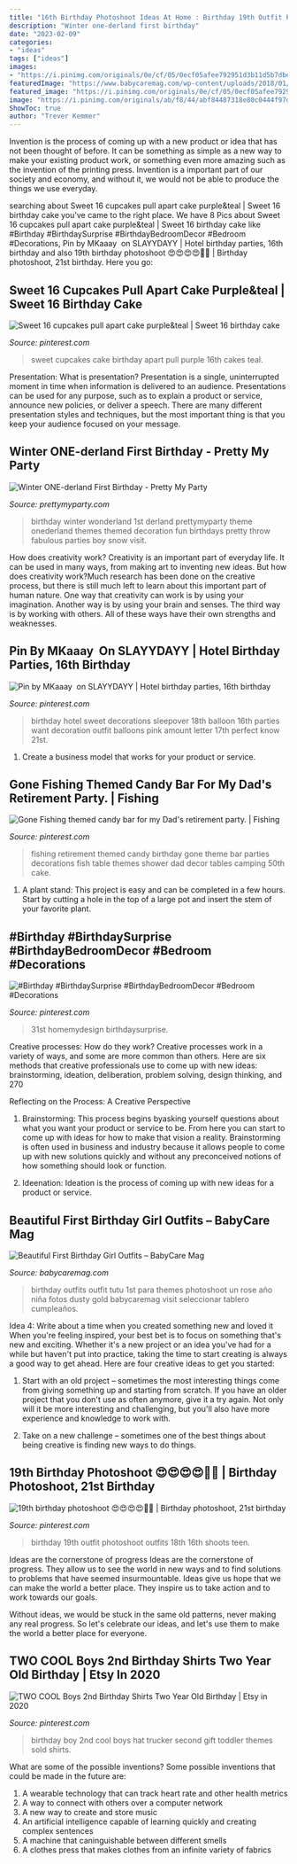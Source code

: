 ```yaml
---
title: "16th Birthday Photoshoot Ideas At Home : Birthday 19th Outfit Photoshoot Outfits 18th 16th Shoots Teen"
description: "Winter one-derland first birthday"
date: "2023-02-09"
categories:
- "ideas"
tags: ["ideas"]
images:
- "https://i.pinimg.com/originals/0e/cf/05/0ecf05afee792951d3b11d5b7dbecf76.jpg"
featuredImage: "https://www.babycaremag.com/wp-content/uploads/2018/01/First-Birthday-Baby-Girl-Outfit-4.jpg"
featured_image: "https://i.pinimg.com/originals/0e/cf/05/0ecf05afee792951d3b11d5b7dbecf76.jpg"
image: "https://i.pinimg.com/originals/ab/f8/44/abf84487318e80c0444f97de87efbd0d.jpg"
ShowToc: true
author: "Trever Kemmer"
---
```



Invention is the process of coming up with a new product or idea that has not been thought of before. It can be something as simple as a new way to make your existing product work, or something even more amazing such as the invention of the printing press. Invention is a important part of our society and economy, and without it, we would not be able to produce the things we use everyday.

	

		
searching about Sweet 16 cupcakes pull apart cake purple&amp;teal | Sweet 16 birthday cake you've came to the right place. We have 8 Pics about Sweet 16 cupcakes pull apart cake purple&amp;teal | Sweet 16 birthday cake like #Birthday #BirthdaySurprise #BirthdayBedroomDecor #Bedroom #Decorations, Pin by MKaaay ️ on SLAYYDAYY | Hotel birthday parties, 16th birthday and also 19th birthday photoshoot 😍😍😍😍💙🥶 | Birthday photoshoot, 21st birthday. Here you go:
		
    
## Sweet 16 Cupcakes Pull Apart Cake Purple&amp;teal | Sweet 16 Birthday Cake

<img loading=lazy src="https://i.pinimg.com/originals/ab/f8/44/abf84487318e80c0444f97de87efbd0d.jpg" onerror="this.onerror=null;this.src='https://tse4.mm.bing.net/th?id=OIP.vXPWt_RixhHBDYm3xZ9PJAHaJ4&amp;pid=15.1';" alt="Sweet 16 cupcakes pull apart cake purple&amp;teal | Sweet 16 birthday cake">

_Source: pinterest.com_

>sweet cupcakes cake birthday apart pull purple 16th cakes teal. 

	

Presentation: What is presentation?
Presentation is a single, uninterrupted moment in time when information is delivered to an audience. Presentations can be used for any purpose, such as to explain a product or service, announce new policies, or deliver a speech. There are many different presentation styles and techniques, but the most important thing is that you keep your audience focused on your message.

    
## Winter ONE-derland First Birthday - Pretty My Party

<img loading=lazy src="https://www.prettymyparty.com/wp-content/uploads/2015/03/winter-wonderland-first-birthday-ideas.jpg" onerror="this.onerror=null;this.src='https://tse2.mm.bing.net/th?id=OIP.hsNYAmI_6mFZyIMDjKB1FAHaKl&amp;pid=15.1';" alt="Winter ONE-derland First Birthday - Pretty My Party">

_Source: prettymyparty.com_

>birthday winter wonderland 1st derland prettymyparty theme onederland themes themed decoration fun birthdays pretty throw fabulous parties boy snow visit. 

	

How does creativity work?
Creativity is an important part of everyday life. It can be used in many ways, from making art to inventing new ideas. But how does creativity work?Much research has been done on the creative process, but there is still much left to learn about this important part of human nature. One way that creativity can work is by using your imagination. Another way is by using your brain and senses. The third way is by working with others. All of these ways have their own strengths and weaknesses.

    
## Pin By MKaaay ️ On SLAYYDAYY | Hotel Birthday Parties, 16th Birthday

<img loading=lazy src="https://i.pinimg.com/736x/bb/e6/b6/bbe6b6fc7b5f36c39ab2aa39f1c458b5.jpg" onerror="this.onerror=null;this.src='https://tse2.mm.bing.net/th?id=OIP.UDnKAi6-wG5U7FT-UNxakwHaJ4&amp;pid=15.1';" alt="Pin by MKaaay ️ on SLAYYDAYY | Hotel birthday parties, 16th birthday">

_Source: pinterest.com_

>birthday hotel sweet decorations sleepover 18th balloon 16th parties want decoration outfit balloons pink amount letter 17th perfect know 21st. 

	

1. Create a business model that works for your product or service.

    
## Gone Fishing Themed Candy Bar For My Dad&#039;s Retirement Party. | Fishing

<img loading=lazy src="https://i.pinimg.com/736x/f7/e2/89/f7e289c30909318e7040e70f27e3070f--retirement-party-ideas-for-men-retirement-parties.jpg" onerror="this.onerror=null;this.src='https://tse2.mm.bing.net/th?id=OIP.wvyEFqQYod7bqmrYh0fmEwHaNK&amp;pid=15.1';" alt="Gone Fishing themed candy bar for my Dad&#039;s retirement party. | Fishing">

_Source: pinterest.com_

>fishing retirement themed candy birthday gone theme bar parties decorations fish table themes shower dad decor tables camping 50th cake. 

	

1. A plant stand: This project is easy and can be completed in a few hours. Start by cutting a hole in the top of a large pot and insert the stem of your favorite plant.

    
## #Birthday #BirthdaySurprise #BirthdayBedroomDecor #Bedroom #Decorations

<img loading=lazy src="https://i.pinimg.com/736x/92/95/b3/9295b37415a8f7e6b098ebf5a8723f18.jpg" onerror="this.onerror=null;this.src='https://tse1.mm.bing.net/th?id=OIP.1cT9ZSsFV106qXz7S7v13QHaJ3&amp;pid=15.1';" alt="#Birthday #BirthdaySurprise #BirthdayBedroomDecor #Bedroom #Decorations">

_Source: pinterest.com_

>31st homemydesign birthdaysurprise. 

	

Creative processes: How do they work?
Creative processes work in a variety of ways, and some are more common than others. Here are six methods that creative professionals use to come up with new ideas: brainstorming, ideation, deliberation, problem solving, design thinking, and 270

Reflecting on the Process: A Creative Perspective

1. Brainstorming: This process begins byasking yourself questions about what you want your product or service to be. From here you can start to come up with ideas for how to make that vision a reality. Brainstorming is often used in business and industry because it allows people to come up with new solutions quickly and without any preconceived notions of how something should look or function.

2. Ideenation: Ideation is the process of coming up with new ideas for a product or service.

    
## Beautiful First Birthday Girl Outfits – BabyCare Mag

<img loading=lazy src="https://www.babycaremag.com/wp-content/uploads/2018/01/First-Birthday-Baby-Girl-Outfit-4.jpg" onerror="this.onerror=null;this.src='https://tse1.mm.bing.net/th?id=OIP.STi6hx3MULrn7YLdm48plwHaLF&amp;pid=15.1';" alt="Beautiful First Birthday Girl Outfits – BabyCare Mag">

_Source: babycaremag.com_

>birthday outfits outfit tutu 1st para themes photoshoot un rose año niña fotos dusty gold babycaremag visit seleccionar tablero cumpleaños. 

	

Idea 4: Write about a time when you created something new and loved it
When you're feeling inspired, your best bet is to focus on something that's new and exciting. Whether it's a new project or an idea you've had for a while but haven't put into practice, taking the time to start creating is always a good way to get ahead. Here are four creative ideas to get you started: 
1. Start with an old project – sometimes the most interesting things come from giving something up and starting from scratch. If you have an older project that you don't use as often anymore, give it a try again. Not only will it be more interesting and challenging, but you'll also have more experience and knowledge to work with.

2. Take on a new challenge – sometimes one of the best things about being creative is finding new ways to do things.

    
## 19th Birthday Photoshoot 😍😍😍😍💙🥶 | Birthday Photoshoot, 21st Birthday

<img loading=lazy src="https://i.pinimg.com/originals/11/61/fd/1161fd00d32e23f1798b95e5c31d0090.jpg" onerror="this.onerror=null;this.src='https://tse1.mm.bing.net/th?id=OIP.UG9TuQeCTmF1e2SFSS5k4QHaOt&amp;pid=15.1';" alt="19th birthday photoshoot 😍😍😍😍💙🥶 | Birthday photoshoot, 21st birthday">

_Source: pinterest.com_

>birthday 19th outfit photoshoot outfits 18th 16th shoots teen. 

	

Ideas are the cornerstone of progress
Ideas are the cornerstone of progress. They allow us to see the world in new ways and to find solutions to problems that have seemed insurmountable.
Ideas give us hope that we can make the world a better place. They inspire us to take action and to work towards our goals.

Without ideas, we would be stuck in the same old patterns, never making any real progress. So let's celebrate our ideas, and let's use them to make the world a better place for everyone.

    
## TWO COOL Boys 2nd Birthday Shirts Two Year Old Birthday | Etsy In 2020

<img loading=lazy src="https://i.pinimg.com/originals/0e/cf/05/0ecf05afee792951d3b11d5b7dbecf76.jpg" onerror="this.onerror=null;this.src='https://tse4.mm.bing.net/th?id=OIP.a1BhacRbFKp4i99rqIEl_AHaLG&amp;pid=15.1';" alt="TWO COOL Boys 2nd Birthday Shirts Two Year Old Birthday | Etsy in 2020">

_Source: pinterest.com_

>birthday boy 2nd cool boys hat trucker second gift toddler themes sold shirts. 

	

What are some of the possible inventions?
Some possible inventions that could be made in the future are: 
1. A wearable technology that can track heart rate and other health metrics 
2. A way to connect with others over a computer network 
3. A new way to create and store music 
4. An artificial intelligence capable of learning quickly and creating complex sentences 
5. A machine that caninguishable between different smells 
6. A clothes press that makes clothes from an infinite variety of fabrics 

